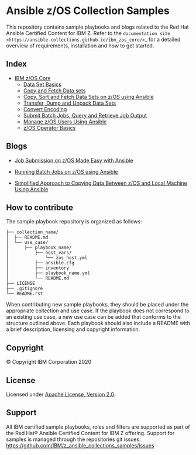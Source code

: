 # Ansible z/OS Collection Samples

This repository contains sample playbooks and blogs related to the Red Hat Ansible Certified Content for IBM Z.
Refer to the `documentation site <https://ansible-collections.github.io/ibm_zos_core/>`_ for a detailed overview of requirements,
installation and how to get started.


## Index

* [IBM z/OS Core](https://github.com/IBM/z_ansible_collections_samples/ibm_zos_core)
   * [Data Set Basics](https://github.com/IBM/z_ansible_collections_samples/ibm_zos_core/data_sets/data_set_basics)
   * [Copy and Fetch Data sets](https://github.com/IBM/z_ansible_collections_samples/ibm_zos_core/data_transfer/copy_fetch_data_set)
   * [Copy, Sort and Fetch Data Sets on z/OS using Ansible](https://github.com/IBM/z_ansible_collections_samples/ibm_zos_core/data_transfer/copy_sort_fetch)
   * [Transfer, Dump and Unpack Data Sets](https://github.com/IBM/z_ansible_collections_samples/ibm_zos_core/data_transfer/dump_pack_ftp_unpack_restore)
   * [Convert Encoding](https://github.com/IBM/z_ansible_collections_samples/ibm_zos_core/encoding/convert_encoding)
   * [Submit Batch Jobs, Query and Retrieve Job Output](https://github.com/IBM/z_ansible_collections_samples/ibm_zos_core/jobs/submit_query_retrieve)
   * [Manage z/OS Users Using Ansible](https://github.com/IBM/z_ansible_collections_samples/ibm_zos_core/user_management/add_remove_user)
   * [z/OS Operator Basics](https://github.com/IBM/z_ansible_collections_samples/ibm_zos_core/zos_operator/zos_operator_basics)


## Blogs

* [Job Submission on z/OS Made Easy with Ansible](https://community.ibm.com/community/user/ibmz-and-linuxone/blogs/asif-mahmud1/2020/06/10/job-submission-on-zos-made-easy-with-ansible)

* [Running Batch Jobs on z/OS using Ansible](https://community.ibm.com/community/user/ibmz-and-linuxone/blogs/asif-mahmud1/2020/08/04/how-to-run-batch-jobs-on-zos-without-jcl-using-ans)

* [Simplified Approach to Copying Data Between z/OS and Local Machine Using Ansible](https://community.ibm.com/community/user/ibmz-and-linuxone/blogs/asif-mahmud1/2020/06/11/simplified-approach-to-copying-data-between-zos-an)



## How to contribute

The sample playbook repository is organized as follows:

    ├── collection_name/
    │  ├── README.md
    │  └── use_case/
    │      ├── playbook_name/
    │          ├── host_vars/
    │              └── zos_host.yml
    │          ├── ansible.cfg
    │          ├── inventory
    │          ├── playbook_name.yml
    │          └── README.md
    ├── LICENSE
    ├── .gitignore
    └── README.rst


When contributing new sample playbooks, they should be placed under the appropriate collection and use case.
If the playbook does not correspond to an existing use case, a new use case can be added that conforms to the
structure outlined above.
Each playbook should also include a README with a brief description, licensing and copyright information.


## Copyright

© Copyright IBM Corporation 2020

## License

Licensed under [Apache License,
Version 2.0](https://opensource.org/licenses/Apache-2.0).

## Support

All IBM certified sample playbooks, roles and filters are supported as part of
the Red Hat® Ansible Certified Content for IBM Z offering. Support for samples
is managed through the repositories git issues:
https://github.com/IBM/z_ansible_collections_samples/issues
